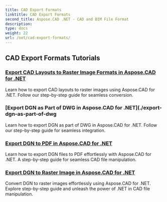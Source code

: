 ```yaml
---
title: CAD Export Formats
linktitle: CAD Export Formats
second_title: Aspose.CAD .NET - CAD and BIM File Format
description: 
type: docs
weight: 22
url: /net/cad-export-formats/
---
```


## CAD Export Formats Tutorials
### [Export CAD Layouts to Raster Image Formats in Aspose.CAD for .NET](./export-cad-layouts-to-raster-image-formats/)
Learn how to export CAD layouts to raster images using Aspose.CAD for .NET. Follow our step-by-step guide for seamless conversion.
### [Export DGN as Part of DWG in Aspose.CAD for .NET](./export-dgn-as-part-of-dwg
Learn how to export DGN as part of DWG in Aspose.CAD for .NET. Follow our step-by-step guide for seamless integration.
### [Export DGN to PDF in Aspose.CAD for .NET](./export-dgn-to-pdf/)
Learn how to export DGN files to PDF effortlessly with Aspose.CAD for .NET. A step-by-step guide for seamless CAD file manipulation.
### [Export DGN to Raster Image in Aspose.CAD for .NET](./export-dgn-to-raster-image/)
Convert DGN to raster images effortlessly using Aspose.CAD for .NET. Explore step-by-step guide and unleash the power of .NET in CAD file manipulation.